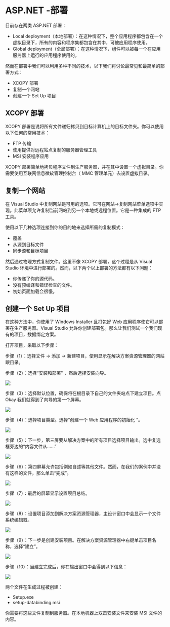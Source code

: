 # ASP.NET -部署
目前存在两类 ASP.NET 部署：  
- Local deployment（本地部署）：在这种情况下，整个应用程序都包含在一个虚拟目录下，所有的内容和程序集都包含在其中，可被应用程序使用。  
- Global deployment（全局部署）：在这种情况下，组件可以被每一个在应用服务器上运行的应用程序使用的。  

然而在部署中我们可以利用多种不同的技术，以下我们将讨论最常见和最简单的部署方式：  
- XCOPY 部署  
- 复制一个网站  
- 创建一个 Set Up 项目   

## XCOPY 部署
XCOPY 部署是说将所有文件递归拷贝到目标计算机上的目标文件夹。你可以使用以下任何的常用技术：  
- FTP 传输  
- 使用提供对远程站点复制的服务器管理工具  
- MSI 安装程序应用  

XCOPY 部署简单地拷贝程序文件到生产服务器，并在其中设置一个虚拟目录。你需要使用互联网信息微软管理控制台（ MMC 管理单元）去设置虚拟目录。

## 复制一个网站

在 Visual Studio 中复制网站是可用的选项。它可在网站->复制网站菜单选项中实现。此菜单项允许复制当前网站到另一个本地或远程位置。它是一种集成的 FTP 工具。

使用以下几种选项连接到你的目的地来选择所需的复制模式：  
- 覆盖  
- 从源到目标文件  
- 同步源和目标项目    

然后通过物理方式复制文件。这里不像 XCOPY 部署，这个过程是从 Visual Studio 环境中进行部署的。然而，以下两个以上部署的方法都有以下问题：  
- 你传递了你的源代码。  
- 没有预编译和错误检查的文件。  
- 初始页面加载会很慢。  


## 创建一个 Set Up 项目 
在这种方法中，你使用了 Windows Installer 且打包好 Web 应用程序使它可以部署在生产服务器。Visual Studio 允许你创建部署包。那么让我们测试一个我们现有的项目，数据绑定方案。 
 
打开项目，采取以下步骤：  

步骤（1）：选择文件 -> 添加 -> 新建项目，使用显示在解决方案资源管理器的网站跟目录。    

步骤（2）：选择“安装和部署" ，然后选择安装向导。  

![](http://www.tutorialspoint.com/asp.net/images/select_setup_wizard.jpg)

步骤（3）：选择默认位置，确保将在根目录下自己的文件夹站点下建立项目。点 Okay 我们就得到了向导的第一个屏幕。  

![](http://www.tutorialspoint.com/asp.net/images/splash_screen_wizard.jpg)

步骤（4）：选择项目类型。选择“创建一个 Web 应用程序的初始化 ”。    

![](http://www.tutorialspoint.com/asp.net/images/splash_screen_wizard2.jpg) 

步骤（5）：下一步，第三屏要从解决方案中的所有项目选择项目输出。选中复选框旁边的“内容文件从……”  

![](http://www.tutorialspoint.com/asp.net/images/splash_screen_wizard3.jpg)  

步骤（6）：第四屏幕允许包括例如自述等其他文件。然而，在我们的案例中并没有这样的文件，那么单击“完成”。  

![](http://www.tutorialspoint.com/asp.net/images/splash_screen_wizard4.jpg)  

步骤（7）：最后的屏幕显示设置项目总结。  

![](http://www.tutorialspoint.com/asp.net/images/splash_screen_wizard5.jpg)

步骤（8）：设置项目添加到解决方案资源管理器，主设计窗口中会显示一个文件系统编辑器。

![](http://www.tutorialspoint.com/asp.net/images/splash_screen_wizard6.jpg)

步骤（9）：下一步是创建安装项目。在解决方案资源管理器中右键单击项目名称，选择“建立”。 

![](http://www.tutorialspoint.com/asp.net/images/splash_screen_wizard7.jpg)  

步骤（10）：当建立完成后，你在输出窗口中会得到以下信息：  

![](http://www.tutorialspoint.com/asp.net/images/splash_screen_wizard8.jpg)  

两个文件在生成过程被创建：  
- Setup.exe  
- setup-databinding.msi  

你需要将这些文件复制到服务器。在本地机器上双击安装文件来安装 MSI 文件的内容。
